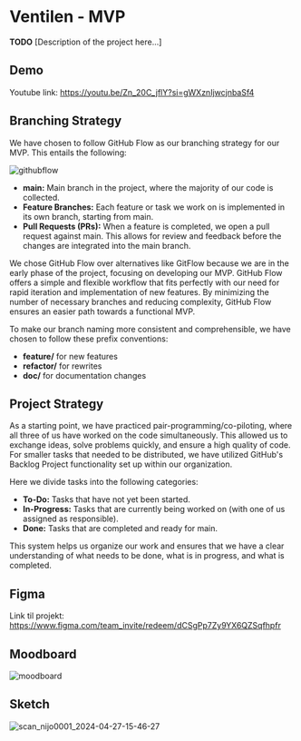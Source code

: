 # Ventilen - MVP

**TODO** [Description of the project here...]

## Demo

Youtube link: https://youtu.be/Zn_20C_jflY?si=gWXznIjwcjnbaSf4

## Branching Strategy

We have chosen to follow GitHub Flow as our branching strategy for our MVP. This entails the following:

![githubflow](https://github.com/ITA23-Group4/ventilen/assets/88247953/c902802c-fb7b-482b-ad5a-356a80428618)

- **main:** Main branch in the project, where the majority of our code is collected.
- **Feature Branches:** Each feature or task we work on is implemented in its own branch, starting from main.
- **Pull Requests (PRs):** When a feature is completed, we open a pull request against main. This allows for review and feedback before the changes are integrated into the main branch.

We chose GitHub Flow over alternatives like GitFlow because we are in the early phase of the project, focusing on developing our MVP. GitHub Flow offers a simple and flexible workflow that fits perfectly with our need for rapid iteration and implementation of new features. By minimizing the number of necessary branches and reducing complexity, GitHub Flow ensures an easier path towards a functional MVP.

To make our branch naming more consistent and comprehensible, we have chosen to follow these prefix conventions:

- **feature/** for new features
- **refactor/** for rewrites
- **doc/** for documentation changes

## Project Strategy

As a starting point, we have practiced pair-programming/co-piloting, where all three of us have worked on the code simultaneously. This allowed us to exchange ideas, solve problems quickly, and ensure a high quality of code. For smaller tasks that needed to be distributed, we have utilized GitHub's Backlog Project functionality set up within our organization.

Here we divide tasks into the following categories:

- **To-Do:** Tasks that have not yet been started.
- **In-Progress:** Tasks that are currently being worked on (with one of us assigned as responsible).
- **Done:** Tasks that are completed and ready for main.

This system helps us organize our work and ensures that we have a clear understanding of what needs to be done, what is in progress, and what is completed.

## Figma
Link til projekt: https://www.figma.com/team_invite/redeem/dCSgPp7Zy9YX6QZSqfhpfr

## Moodboard
![moodboard](https://github.com/ITA23-Group4/ventilen/assets/56862691/aedb9ebc-42d0-4c0f-af89-95a77305236e)

## Sketch
![scan_nijo0001_2024-04-27-15-46-27](https://github.com/ITA23-Group4/ventilen/assets/56862691/64fe8aad-a21f-47d0-8ddd-9ecb018070bf)

